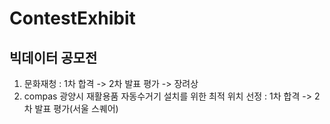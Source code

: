 # ContestExhibit
## 빅데이터 공모전


1. 문화재청 : 1차 합격 -> 2차 발표 평가 -> 장려상
2. compas 광양시 재활용품 자동수거기 설치를 위한 최적 위치 선정 : 1차 합격 -> 2차 발표 평가(서울 스퀘어)
